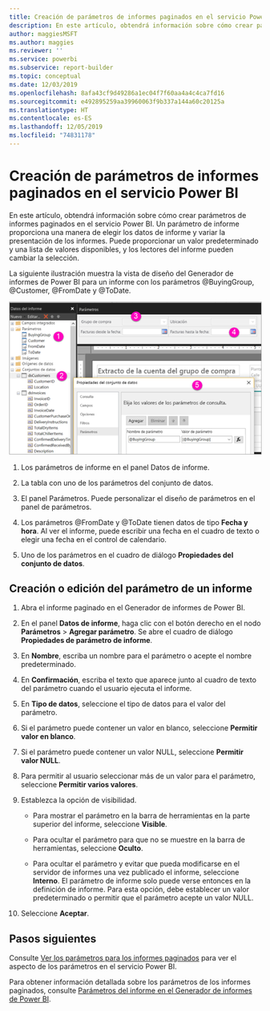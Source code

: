 ```yaml
---
title: Creación de parámetros de informes paginados en el servicio Power BI
description: En este artículo, obtendrá información sobre cómo crear parámetros de informes paginados en el servicio Power BI.
author: maggiesMSFT
ms.author: maggies
ms.reviewer: ''
ms.service: powerbi
ms.subservice: report-builder
ms.topic: conceptual
ms.date: 12/03/2019
ms.openlocfilehash: 8afa43cf9d49286a1ec04f7f60aa4a4c4ca7fd16
ms.sourcegitcommit: e492895259aa39960063f9b337a144a60c20125a
ms.translationtype: HT
ms.contentlocale: es-ES
ms.lasthandoff: 12/05/2019
ms.locfileid: "74831178"
---
```

# <a name="create-parameters-for-paginated-reports-in-the-power-bi-service"></a>Creación de parámetros de informes paginados en el servicio Power BI

En este artículo, obtendrá información sobre cómo crear parámetros de informes paginados en el servicio Power BI.  Un parámetro de informe proporciona una manera de elegir los datos de informe y variar la presentación de los informes. Puede proporcionar un valor predeterminado y una lista de valores disponibles, y los lectores del informe pueden cambiar la selección.  

La siguiente ilustración muestra la vista de diseño del Generador de informes de Power BI para un informe con los parámetros @BuyingGroup, @Customer, @FromDate y @ToDate. 
  
![Parámetros en el generador de informes](media/paginated-reports-parameters/power-bi-paginated-parameters-report-builder.png)
  
1.  Los parámetros de informe en el panel Datos de informe.  
  
2.  La tabla con uno de los parámetros del conjunto de datos.  
  
3.  El panel Parámetros. Puede personalizar el diseño de parámetros en el panel de parámetros. 
  
4.  Los parámetros @FromDate y @ToDate tienen datos de tipo **Fecha y hora**. Al ver el informe, puede escribir una fecha en el cuadro de texto o elegir una fecha en el control de calendario. 

5.  Uno de los parámetros en el cuadro de diálogo **Propiedades del conjunto de datos**.  

  
## <a name="create-or-edit-a-report-parameter"></a>Creación o edición del parámetro de un informe  
  
1.  Abra el informe paginado en el Generador de informes de Power BI.

1. En el panel **Datos de informe**, haga clic con el botón derecho en el nodo **Parámetros** > **Agregar parámetro**. Se abre el cuadro de diálogo **Propiedades de parámetro de informe**.  
  
2.  En **Nombre**, escriba un nombre para el parámetro o acepte el nombre predeterminado.  
  
3.  En **Confirmación**, escriba el texto que aparece junto al cuadro de texto del parámetro cuando el usuario ejecuta el informe.  
  
4.  En **Tipo de datos**, seleccione el tipo de datos para el valor del parámetro.  
  
5.  Si el parámetro puede contener un valor en blanco, seleccione **Permitir valor en blanco**.  
  
6.  Si el parámetro puede contener un valor NULL, seleccione **Permitir valor NULL**.  
  
7.  Para permitir al usuario seleccionar más de un valor para el parámetro, seleccione **Permitir varios valores**.  
  
8.  Establezca la opción de visibilidad.  
  
    -   Para mostrar el parámetro en la barra de herramientas en la parte superior del informe, seleccione **Visible**.  
  
    -   Para ocultar el parámetro para que no se muestre en la barra de herramientas, seleccione **Oculto**.  
  
    -   Para ocultar el parámetro y evitar que pueda modificarse en el servidor de informes una vez publicado el informe, seleccione **Interno**. El parámetro de informe solo puede verse entonces en la definición de informe. Para esta opción, debe establecer un valor predeterminado o permitir que el parámetro acepte un valor NULL.  
  
9. Seleccione **Aceptar**. 
  
## <a name="next-steps"></a>Pasos siguientes

Consulte [Ver los parámetros para los informes paginados](consumer/paginated-reports-view-parameters.md) para ver el aspecto de los parámetros en el servicio Power BI.

Para obtener información detallada sobre los parámetros de los informes paginados, consulte [Parámetros del informe en el Generador de informes de Power BI](report-builder-parameters.md).
